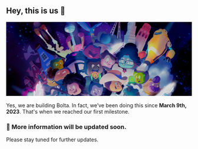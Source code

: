 ## Hey, this is us 👋

![An illustration showing a variety of differently themed Octocats. Monuments from different cities are indicated in the background like the Space Needle, Berlin Fernsehturm and Transamerica Pyramid.](./hero.jpeg)

Yes, we are building Bolta. In fact, we’ve been doing this since **March 9th, 2023**. That's when we reached our first milestone.

### 🍿 More information will be updated soon.

Please stay tuned for further updates.
